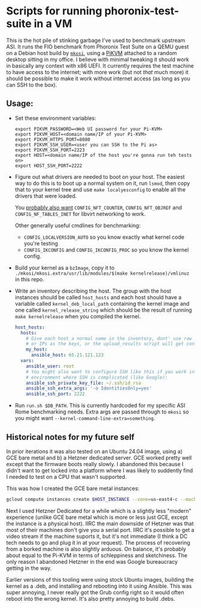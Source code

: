 # Scripts for running phoronix-test-suite in a VM

This is the hot pile of stinking garbage I've used to benchmark upstream ASI. It
runs the FIO benchmark from Phoronix Test Suite on a QEMU guest on a Debian host
build by [`mkosi`](https://github.com/systemd/mkosi), using a
[PiKVM](https://docs.pikvm.org/) attached to a random desktop sitting in my
office. I believe with minimal tweaking it should work in basically any context
with x86 UEFI. It currently requires the test machine to have access to the
internet; with more work (but not _that_ much more) it should be possible to
make it work without internet access (as long as you can SSH to the box).

## Usage:

- Set these environment variables:

  ```
  export PIKVM_PASSWORD=<Web UI password for your Pi-KVM>
  export PIKVM_HOST=<domain name/IP of your Pi-KVM>
  export PIKVM_HTTPS_PORT=8080
  export PIKVM_SSH_USER=<user you can SSH to the Pi as>
  export PIKVM_SSH_PORT=2223
  export HOST=<domain name/IP of the host you're gonna run teh tests on>
  export HOST_SSH_PORT=2222
  ```

- Figure out what drivers are needed to boot on your host. The easiest way to do
  this is to boot up a normal system on it, run `lsmod`, then copy that to your
  kernel tree and use `make localyesconfig` to enable all the drivers that were
  loaded.

  You [probably also
  want](https://unix.stackexchange.com/questions/537912/nftables-rule-no-such-file-or-directory-error)
  `CONFIG_NFT_COUNTER`, `CONFIG_NFT_OBJREF` and `CONFIG_NF_TABLES_INET` for
  libvirt networking to work.

  Other generally useful cmdlines for benchmarking:
    - `CONFIG_LOCALVERSION_AUTO` so you know exactly what kernel code you're testing
    - `CONFIG_IKCONFIG`  and `CONFIG_IKCONFIG_PROC` so you know the kernel config.

- Build your kernel as a `bzImage`, copy it to
  `./mkosi/mkosi.extra/usr/lib/modules/$(make kernelrelease)/vmlinuz` in this
  repo.
- Write an inventory describing the host. The group with the host instances should be called
  `host_hosts` and each host should have a variable called
  `kernel_deb_local_path` containing the kernel image and one called
  `kernel_release_string` which should be the result of running `make
  kernelrelease` when you compiled the kernel.

  ```yaml
  host_hosts:
    hosts:
      # Give each host a normal name in the inventory, dont' use raw hostnames
      # or IPs as the keys, or the upload_results script will get confused.
      my_host:
        ansible_host: 65.21.121.123
    vars:
      ansible_user: root
      # You might also want to configure SSH like this if you work in an
      # environment where SSH is complicated (like Google):
      ansible_ssh_private_key_file: ~/.ssh/id_rsa
      ansible_ssh_extra_args: '-o IdentitiesOnly=yes'
      ansible_ssh_port: 2222
  ```

- Run `run.sh $DB_PATH`. This is currently hardcoded for my specific ASI Rome
  benchmarking needs. Extra args are passed through to `mkosi` so you might want `--kernel-command-line-extra=something`.

## Historical notes for my future self

In prior iterations it was also tested on an Ubuntu 24.04 image, using a) GCE
bare metal and b) a Hetzner dedicated server. GCE worked pretty well except that
the firmware boots really slowly. I abandoned this because I didn't want to get
locked into a platform where I was likely to suddently find I needed to test on
a CPU that wasn't supported.

This was how I created the GCE bare metal instances:

```sh
gcloud compute instances create $HOST_INSTANCE --zone=us-east4-c --machine-type=c3-standard-192-metal  --maintenance-policy=TERMINATE --create-disk=boot=true,image-family=ubuntu-2404-lts-amd64,image-project=ubuntu-os-cloud,size=128 --metadata=enable-oslogin=true
```

Next I used Hetzner Dedicated for a while which is a slightly less "modern"
experience (unlike GCE bare metal which is more or less just GCE, except the
instance is a physical host). IIRC the main downside of Hetzner was that most of
their machines don't give you a serial port. IIRC it's possible to get a video
stream if the machine suports it, but it's not immediate (I think a DC tech
needs to go and plug it in at your request). The process of recovering from a
borked machine is also slightly arduous. On balance, it's probably about equal
to the Pi-KVM in terms of schleppiness and sketchiness. The only reason I
abandoned Hetzner in the end was Google bureaucracy getting in the way.

Earlier versions of this tooling were using stock Ubuntu images, building the
kernel as a .deb, and installing and rebooting into it using Ansible. This was
super annoying, I never really got the Grub config right so it would often
reboot into the wrong kernel. It's also pretty annoying to build .debs.